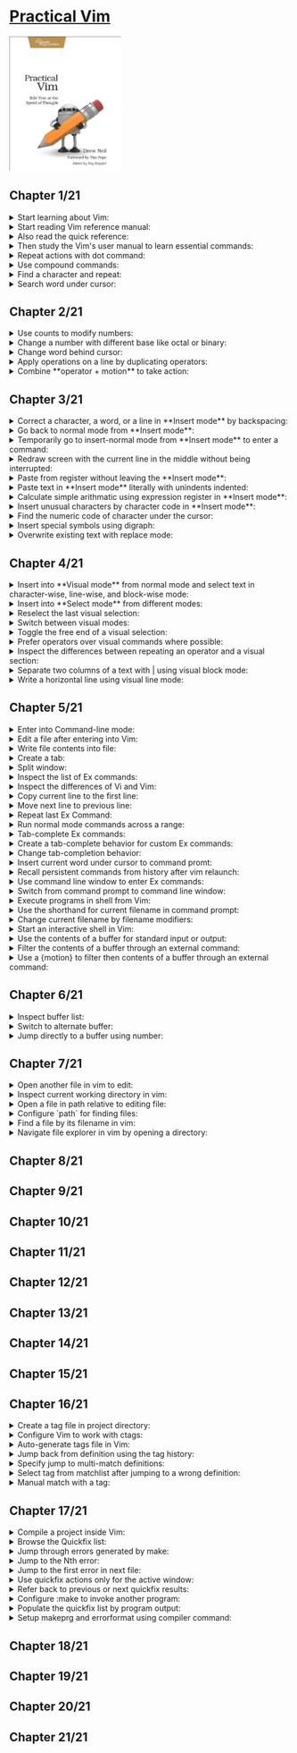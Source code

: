 # [Practical Vim](https://www.amazon.com/Practical-Vim-Thought-Pragmatic-Programmers/dp/1934356980/ref=sr_1_3?crid=3U5TSBECCZ34&keywords=practical+vim&qid=1659248704&sprefix=practical+%2Caps%2C654&sr=8-3)
<img alt="9781934356982" src="../covers/9781934356982.jpg" width="200"/>

## Chapter 1/21

<details>
<summary>Start learning about Vim:</summary>

> * (`:help`)

> **Resources**
> - 1

> **References**
---
</details>

<details>
<summary>Start reading Vim reference manual:</summary>

> * (`reference`)

> **Resources**
> - 1

> **References**
---
</details>

<details>
<summary>Also read the quick reference:</summary>

> * (`quickref`)

> **Resources**
> - 1

> **References**
---
</details>

<details>
<summary>Then study the Vim's user manual to learn essential commands:</summary>

> * (`user-manual`)

> **Resources**
> - 1

> **References**
---
</details>

<details>
<summary>Repeat actions with dot command:</summary>

> * (`repeating`)::(`single-repeat`)::(`.`)

> **Resources**
> - 1

> **References**
---
</details>

<details>
<summary>Use compound commands:</summary>

> * (`Insert`)::(`inserting`)::(`a` or `A`)
> * (`Insert`)::(`inserting`)::(`i` or `I`)
> * (`Insert`)::(`inserting`)::(`o` or `O`)
> * (`Insert`)::(`delete-insert`)::(`s` or `S`)
> * (`Insert`)::(`delete-insert`)::(`c` or `C`)

> **Resources**
> - 1

> **References**
---
</details>

<details>
<summary>Find a character and repeat:</summary>

> * (`cursor-motions`)::(`left-right-motions`)::(`f` or `F`)
> * (`cursor-motions`)::(`left-right-motions`)::(`t`) and (`T`)
> * (`cursor-motions`)::(`left-right-motions`)::(`;`)
> * (`cursor-motions`)::(`left-right-motions`)::(`,`)

> **Resources**
> - 1

> **References**
---
</details>

<details>
<summary>Search word under cursor:</summary>

> * (`pattern-searches`)::(`search-commands`)::(`star`)

> **Resources**
> - 1

> **References**
---
</details>

## Chapter 2/21

<details>
<summary>Use counts to modify numbers:</summary>

> * (`reference`)::(`notation`)::(`count`)
> * (`changing`)::(`simple-change`)::(`ctrl-a`)
> * (`changing`)::(`simple-change`)::(`ctrl-x`)

> **Resources**
> - 2

> **References**
---
</details>

<details>
<summary>Change a number with different base like octal or binary:</summary>

> * (`options`)::(`option-summary`)::(`nrformats`)

> **Resources**
> - 2

> **References**
---
</details>

<details>
<summary>Change word behind cursor:</summary>

> * (`changing`)::(`delete-insert`)::(`cw` or `cW`)

> **Resources**
> - 2

> **References**
---
</details>

<details>
<summary>Apply operations on a line by duplicating operators:</summary>

> * (`changing`)::(`deleting`)::(`dd`)
> * (`changing`)::(`simple-change`)::(`gUU` or `guu`)

> **Resources**
> - 2

> **References**
---
</details>

<details>
<summary>Combine **operator + motion** to take action:</summary>

> **Motions:**
>
> * (`cursor-motions`)::(`operator`)
> * (`cursor-motions`)::(`object-select`)::(`aw`)
> * (`cursor-motions`)::(`object-select`)::(`as`)
> * (`cursor-motions`)::(`object-select`)::(`ap`)
>
> **operator:**
>
> * (`changing`)::(`deleting`)::(`d`)
> * (`changing`)::(`delete-insert`)::(`c`)
> * (`changing`)::(`copy-move`)::(`y`)
> * (`changing`)::(`simple-change`)::(`case`)::(`~` or `gU` or `gu` or `g~`)
> * (`changing`)::(`simple-change`)::(`shift-left-right`)::(`<` or `>`)
> * (`changing`)::(`complex-change`)::(`!`)
>
> **custom operators:**
>
> * (`key-mapping`)::(`map-operator`)
>
> **custom motions:**
>
> * (`key-mapping`)::(`omap-info`)

> **Resources**
> - 2

> **References**
---
</details>

## Chapter 3/21

<details>
<summary>Correct a character, a word, or a line in **Insert mode** by backspacing:</summary>

> * (`Insert`)::(`ins-special-keys`)::(`i_ctrl-h`)
> * (`Insert`)::(`ins-special-keys`)::(`i_ctrl-w`)
> * (`Insert`)::(`ins-special-keys`)::(`i_ctrl-u`)

> **Resources**
> - 3

> **References**
---
</details>

<details>
<summary>Go back to normal mode from **Insert mode**:</summary>

> * (`reference`)::(`notation`)::(`<esc>`)
> * (`Insert`)::(`ins-special-keys`)::(`i_ctrl-[`)

> **Resources**
> - 3

> **References**
---
</details>

<details>
<summary>Temporarily go to insert-normal mode from **Insert mode** to enter a command:</summary>

> * (`Insert`)::(`ins-special-special`)::(`i_ctrl-o`)

> **Resources**
> - 3

> **References**
---
</details>

<details>
<summary>Redraw screen with the current line in the middle without being interrupted:</summary>

> * (`scrolling`)::(`scroll-cursor`)::(`zz`)

> **Resources**
> - 3

> **References**
---
</details>

<details>
<summary>Paste from register without leaving the **Insert mode**:</summary>

> * (`Insert`)::(`ins-special-keys`)::(`i_ctrl-r`)

> **Resources**
> - 3

> **References**
---
</details>

<details>
<summary>Paste text in **Insert mode** literally with unindents indented:</summary>

> * (`Insert`)::(`ins-special-keys`)::(`i_ctrl-r_ctrl-p`)

> **Resources**
> - 3

> **References**
---
</details>

<details>
<summary>Calculate simple arithmatic using expression register in **Insert mode**:</summary>

> * (`Insert`)::(`ins-special-keys`)::(`i_ctrl-r`)::(`i_ctrl_r_=`)

> **Resources**
> - 3

> **References**
---
</details>

<details>
<summary>Insert unusual characters by character code in **Insert mode**:</summary>

> * (`Insert`)::(`ins-special-keys`)::(`i_ctrl-v`)
> * (`Insert`)::(`ins-special-keys`)::(`i_ctrl-v_digit`)

> **Resources**
> - 3

> **References**
---
</details>

<details>
<summary>Find the numeric code of character under the cursor:</summary>

> * (`various`)::(`varous-cmds`)::(`ga`)

> **Resources**
> - 3

> **References**
---
</details>

<details>
<summary>Insert special symbols using digraph:</summary>

> * (`Insert`)::(`ins-special-keys`)::(`i_ctrl-k`)
> * (`digraph`)::(`digraph-table`)

> **Resources**
> - 3

> **References**
---
</details>

<details>
<summary>Overwrite existing text with replace mode:</summary>

> * (`Insert`)::(`Replace`)
> * (`changing`)::(`delete-insert`)::(`R`)
> * (`changing`)::(`simple-change`)::(`r`)

> **Resources**
> - 3

> **References**
---
</details>

## Chapter 4/21

<details>
<summary>Insert into **Visual mode** from normal mode and select text in character-wise, line-wise, and block-wise mode:</summary>

> * (`Visual`)::(`visual-start`)::(`v`)
> * (`Visual`)::(`visual-start`)::(`V`)
> * (`Visual`)::(`visual-start`)::(`ctrl-v`)

> **Resources**
> - 4

> **References**
---
</details>

<details>
<summary>Insert into **Select mode** from different modes:</summary>

> * (`Visual`)::(`Select`)

> **Resources**
> - 4

> **References**
---
</details>

<details>
<summary>Reselect the last visual selection:</summary>

> * (`Visual`)::(`visual-start`)::(`gv`)

> **Resources**
> - 4

> **References**
---
</details>

<details>
<summary>Switch between visual modes:</summary>

> * (`Visual`)::(`visual-start`)::(`v_v`)

> **Resources**
> - 4

> **References**
---
</details>

<details>
<summary>Toggle the free end of a visual selection:</summary>

> * (`Visual`)::(`visual-change`)::(`v_o`)

> **Resources**
> - 4

> **References**
---
</details>

<details>
<summary>Prefer operators over visual commands where possible:</summary>

> * (`changing`)::(`simple-change`)::(`case`)::(`v_u` or `v_U` or `v_~`)
> * (`changing`)::(`simple-change`)::(`case`)::(`~` or `gU` or `gu` or `g~`)

> **Resources**
> - 4

> **References**
---
</details>

<details>
<summary>Inspect the differences between repeating an operator and a visual section:</summary>

> * (`Visual`)::(`visual-repeat`)

> **Resources**
> - 4

> **References**
---
</details>

<details>
<summary>Separate two columns of a text with | using visual block mode:</summary>

> *first reduce spaces between columns*
>
> * (`Visual`)::(`visual-start`)::(`ctrl-v`)
>
> *then reselect previous visual selection, and replace column with | character.*
>
> * (`Visual`)::(`visual-start`)::(`gv`)

> **Resources**
> - 4

> **References**
---
</details>

<details>
<summary>Write a horizontal line using visual line mode:</summary>

> *first move the cursor on a line, then enter linewise visual mode:*
>
> * (`Visual`)::(`visual-start`)::(`V`)
>
> *then replace every occurance of a character in that line with another character:*
>
> * (`changing`)::(`simple-change`)::(`r`)

> **Resources**
> - 4

> **References**
---
</details>

## Chapter 5/21

<details>
<summary>Enter into Command-line mode:</summary>

> * (`command-line-mode`)

> **Resources**
> - 5

> **References**
---
</details>

<details>
<summary>Edit a file after entering into Vim:</summary>

> * (`edit-files`)::(`edit-a-file`)::(`:edit`)

> **Resources**
> - 5

> **References**
---
</details>

<details>
<summary>Write file contents into file:</summary>

> * (`edit-files`)::(`writing`)::(`:write`)

> **Resources**
> - 5

> **References**
---
</details>

<details>
<summary>Create a tab:</summary>

> * (`tab-page`)::(`tab-page-commands`)::(`:tabedit`)

> **Resources**
> - 5

> **References**
---
</details>

<details>
<summary>Split window:</summary>

> * (`windows`)::(`opening-window`)::(`:split`)

> **Resources**
> - 5

> **References**
---
</details>

<details>
<summary>Inspect the list of Ex commands:</summary>

> * (`index`)::(`ex-cmd-index`)

> **Resources**
> - 5

> **References**
---
</details>

<details>
<summary>Inspect the differences of Vi and Vim:</summary>

> * (`vi-differences`)

> **Resources**
> - 5

> **References**
---
</details>

<details>
<summary>Copy current line to the first line:</summary>

> * (`changing`)::(`copy-move`)::(`:copy`)

> **Resources**
> - 5

> **References**
---
</details>

<details>
<summary>Move next line to previous line:</summary>

> * (`changing`)::(`copy-move`)::(`:move`)

> **Resources**
> - 5

> **References**
---
</details>

<details>
<summary>Repeat last Ex Command:</summary>

> * (`repeating`)::(`single-repeat`)::(`@:`)

> **Resources**
> - 5

> **References**
---
</details>

<details>
<summary>Run normal mode commands across a range:</summary>

> * (`various`)::(`various-cmds`)::(`:normal`)

> **Resources**
> - 5

> **References**
---
</details>

<details>
<summary>Tab-complete Ex commands:</summary>

> * (`cmdline-mode`)::(`cmdline-completion`)::(`c_ctrl-d`)

> **Resources**
> - 5

> **References**
---
</details>

<details>
<summary>Create a tab-complete behavior for custom Ex commands:</summary>

> * (`key-mapping`)::(`user-commands`)::(`command-completion`)

> **Resources**
> - 5

> **References**
---
</details>

<details>
<summary>Change tab-completion behavior:</summary>

> * (`options`)::(`option-summary`)::(`wildmode`)

> **Resources**
> - 5

> **References**
---
</details>

<details>
<summary>Insert current word under cursor to command promt:</summary>

> * (`cmdline-mode`)::(`cmdline-editing`)::(`c_ctrl-r_ctrl-w`)

> **Resources**
> - 5

> **References**
---
</details>

<details>
<summary>Recall persistent commands from history after vim relaunch:</summary>

> * (`starting`)::(`viminfo`)

> **Resources**
> - 5

> **References**
---
</details>

<details>
<summary>Use command line window to enter Ex commands:</summary>

> * (`cmdline-mode`)::(`cmdline-window`)

> **Resources**
> - 5

> **References**
---
</details>

<details>
<summary>Switch from command prompt to command line window:</summary>

> * (`cmdline-mode`)::(`cmdline-window`)::(`c_ctrl-f`)

> **Resources**
> - 5

> **References**
---
</details>

<details>
<summary>Execute programs in shell from Vim:</summary>

> * (`various`)::(`various-cmds`)::(`:!`)

> **Resources**
> - 5

> **References**
---
</details>

<details>
<summary>Use the shorthand for current filename in command prompt:</summary>

> * (`cmdline-mode`)::(`cmdline-special`)

> **Resources**
> - 5

> **References**
---
</details>

<details>
<summary>Change current filename by filename modifiers:</summary>

> * (`cmdline-mode`)::(`cmdline-special`)::(`filename-modifiers`)

> **Resources**
> - 5

> **References**
---
</details>

<details>
<summary>Start an interactive shell in Vim:</summary>

> * (`various`)::(`various-cmds`)::(`:shell`)

> **Resources**
> - 5

> **References**
---
</details>

<details>
<summary>Use the contents of a buffer for standard input or output:</summary>

> * (`Insert`)::(`inserting-file`)::(`:read!`)
> * (`edit-files`)::(`writing`)::(`write_c`)
> * (`tips`)::(`rename-files`)

> **Resources**
> - 5

> **References**
---
</details>

<details>
<summary>Filter the contents of a buffer through an external command:</summary>

> * (`changing`)::(`complex-change`)::(`:range!`)

> **Resources**
> - 5

> **References**
---
</details>

<details>
<summary>Use a {motion} to filter then contents of a buffer through an external command:</summary>

> * (`changing`)::(`complex-change`)::(`!`)

> **Resources**
> - 5

> **References**
---
</details>

## Chapter 6/21

<details>
<summary>Inspect buffer list:</summary>

> * (`windows` or `buffers`)::(`buffer-hidden`)::(`:buffers` or `:ls`)

> **Resources**
> - 6

> **References**
---
</details>

<details>
<summary>Switch to alternate buffer:</summary>

> * (`windows` or `buffers`)::(`buffer-hidden`)::(`:bnext`)
> * (`windows` or `buffers`)::(`buffer-hidden`)::(`:bprevious`)

> **Resources**
> - 6

> **References**
---
</details>

<details>
<summary>Jump directly to a buffer using number:</summary>

> * (`windows` or `buffers`)::(`buffer-hidden`)::(`:buffer`)

> **Resources**
> - 6

> **References**
---
</details>

## Chapter 7/21

<details>
<summary>Open another file in vim to edit:</summary>

> ```vim
> :edit
> ```
> * (`edit-files`)::(`edit-a-file`)::(`:edit`)

> **Resources**
> - 7

> **References**
---
</details>

<details>
<summary>Inspect current working directory in vim:</summary>

> ```vim
> :pwd
> ```
> * (`edit-files`)::(`current-directory`)::(`:pwd`)

> **Resources**
> - 7

> **References**
---
</details>

<details>
<summary>Open a file in path relative to editing file:</summary>

> ```vim
> :edit %:h
> ```
> * `cmdline-mode`)::(`cmdline-special`)::(`filename-modifiers`)::(`%:h`)

> **Resources**
> - 7

> **References**
---
</details>

<details>
<summary>Configure `path` for finding files:</summary>

> ```vim
> set path+=src,include,docs
> ```
> * (`options`)::(`option-summary`)::(`path`)
> * (`editing-files`)::(`file-searching`)::(`starstar`)

> **Resources**
> - 7

> **References**
---
</details>

<details>
<summary>Find a file by its filename in vim:</summary>

> ```vim
> :find main.cpp
> ```
> * (`edit-files`)::(`editing-a-file`)::(`:find`)

> **Resources**
> - 7

> **References**
---
</details>

<details>
<summary>Navigate file explorer in vim by opening a directory:</summary>

> ```sh
> vim path/to/directory
> ```
> * (`netrw`)::(`netrw-explore`)::(`:Explore`)
> * (`netrw`)::(`netrw-explore`)::(`:Sexplore`)
> * (`netrw`)::(`netrw-explore`)::(`:Vexplore`)

> **Resources**
> - 7

> **References**
---
</details>

## Chapter 8/21
## Chapter 9/21
## Chapter 10/21
## Chapter 11/21
## Chapter 12/21
## Chapter 13/21
## Chapter 14/21
## Chapter 15/21
## Chapter 16/21

<details>
<summary>Create a tag file in project directory:</summary>

> ```sh
> ctags *.cpp
> ```
> * (`tags-and-searches`)::(`tags-file-format`)::(`ctags`)

> **Resources**
> - 16

> **References**
---
</details>

<details>
<summary>Configure Vim to work with ctags:</summary>

> ```vim
> :set tags?
> ```
> * (`tags-and-searches`)::(`tag-commands`)::(`tags`)

> **Resources**
> - 16

> **References**
---
</details>

<details>
<summary>Auto-generate tags file in Vim:</summary>

> ```vim
> :! ctags -R
> :nnoremap <F5> :! ctags -R<CR>
> :autocmd bufwritepost *.cpp call system("ctags -R")
> ```
> * (`map.txt`)::(`key-mapping`)::(`map-commands`)
> * (`autocommand`)::(`autocmd-define`)::(`autocmd`)
> * (`various`)::(`various-cmds`)::(`:!cmd`)

> **Resources**
> - 16

> **References**
---
</details>

<details>
<summary>Jump back from definition using the tag history:</summary>

> * (`tags-and-searches`)::(`tag-stack`)
> * (`tags-and-searches`)::(`tag-stack`)::(`ctrl-t`)
> * (`tags-and-searches`)::(`tag-stack`)::(`:pop`)
> * (`tags-and-searches`)::(`tag-stack`)::(`:tags`)

> **Resources**
> - 16

> **References**
---
</details>

<details>
<summary>Specify jump to multi-match definitions:</summary>

> * (`tags-and-searches`)::(`:tag-matchlist`)::(`g_ctrl-]`)

> **Resources**
> - 16

> **References**
---
</details>

<details>
<summary>Select tag from matchlist after jumping to a wrong definition:</summary>

> * (`tags-and-searches`)::(`:tag-matchlist`)::(`tselect`)
> * (`tags-and-searches`)::(`:tag-matchlist`)::(`tfirst`)
> * (`tags-and-searches`)::(`:tag-matchlist`)::(`tlast`)
> * (`tags-and-searches`)::(`:tag-matchlist`)::(`tnext`)
> * (`tags-and-searches`)::(`:tag-matchlist`)::(`tprev`)

> **Resources**
> - 16

> **References**
---
</details>

<details>
<summary>Manual match with a tag:</summary>

> * (`tags-and-searches`)::(`:tag-commands`)::(`:tag`)
> * (`tags-and-searches`)::(`:tag-commands`)::(`:tjump`)

> **Resources**
> - 16

> **References**
---
</details>

## Chapter 17/21

<details>
<summary>Compile a project inside Vim:</summary>

> * (`quickfix.txt`)::(`:make_makeprg`)::(`:make`)

> **Resources**
> - 17

> **References**
---
</details>

<details>
<summary>Browse the Quickfix list:</summary>

> * (`quickfix.txt`)::(`quickfix-window`)::(`:copen`)
> * (`quickfix.txt`)::(`quickfix-window`)::(`:cclose`)

> **Resources**
> - 17

> **References**
---
</details>

<details>
<summary>Jump through errors generated by make:</summary>

> * (`quickfix.txt`)::(`quickfix`)
> * (`quickfix.txt`)::(`quickfix`)::(`:cnext`)
> * (`quickfix.txt`)::(`quickfix`)::(`:cprev`)
> * (`quickfix.txt`)::(`quickfix`)::(`:cfirst`)
> * (`quickfix.txt`)::(`quickfix`)::(`:clast`)

> **Resources**
> - 17

> **References**
---
</details>

<details>
<summary>Jump to the Nth error:</summary>

> * (`quickfix.txt`)::(`quickfix`)::(`:cc`)

> **Resources**
> - 17

> **References**
---
</details>

<details>
<summary>Jump to the first error in next file:</summary>

> * (`quickfix.txt`)::(`quickfix`)::(`:cnfile`)
> * (`quickfix.txt`)::(`quickfix`)::(`:cpfile`)

> **Resources**
> - 17

> **References**
---
</details>

<details>
<summary>Use quickfix actions only for the active window:</summary>

> * (`:make_makeprg`)::(`:lmake`)
> * (`quickfix.txt`)::(`quickfix`)::(`:lnext`)
> * (`quickfix.txt`)::(`quickfix`)::(`:lprev`)
> * (`quickfix.txt`)::(`quickfix`)::(`:lfirst`)
> * (`quickfix.txt`)::(`quickfix`)::(`:llast`)
> * (`quickfix.txt`)::(`quickfix`)::(`:lnfile`)
> * (`quickfix.txt`)::(`quickfix`)::(`:lpfile`)
> * (`quickfix.txt`)::(`quickfix`)::(`:ll`)
> * (`quickfix.txt`)::(`quickfix-window`)::(`:lopen`)
> * (`quickfix.txt`)::(`quickfix-window`)::(`:lclose`)

> **Resources**
> - 17

> **References**
---
</details>

<details>
<summary>Refer back to previous or next quickfix results:</summary>

> * (`quickfix.txt`)::(`quickfix-error-lists`)::(`:chistory`)
> * (`quickfix.txt`)::(`quickfix-error-lists`)::(`:lhistory`)
> * (`quickfix.txt`)::(`quickfix-error-lists`)::(`:colder`)
> * (`quickfix.txt`)::(`quickfix-error-lists`)::(`:lolder`)
> * (`quickfix.txt`)::(`quickfix-error-lists`)::(`:cnewer`)
> * (`quickfix.txt`)::(`quickfix-error-lists`)::(`:lnewer`)

> **Resources**
> - 17

> **References**
---
</details>

<details>
<summary>Configure :make to invoke another program:</summary>

> ```vim
> :setlocal makeprg=nasm -f elf64 -g -F dwarf -l %:r.lst %
> ```
> * (`options`)::(`option-summary`)::(`makeprg`)
> * (`options`)::(`set-options`)::(`local-options`)::(`setlocal`)

> **Resources**
> - 17

> **References**
---
</details>

<details>
<summary>Populate the quickfix list by program output:</summary>

> ```vim
> :setglobal errorformat?
> :setlocal efm=%A%f\,\ line\ %l\,\ character\ %c:%m,%Z%.%#,%-G%.%#
> ```
> * (`quickfix.txt`)::(`error-file-format`)::(`errorformat`)
> * (`options`)::(`set-options`)::(`local-options`)::(`setglobal`)

> **Resources**
> - 17

> **References**
---
</details>

<details>
<summary>Setup makeprg and errorformat using compiler command:</summary>

> ```vim
> :compiler gcc
> ```
> * (`quickfix.txt`)::(`compiler-select`)::(`compiler`)

> **Resources**
> - 17

> **References**
---
</details>

## Chapter 18/21
## Chapter 19/21
## Chapter 20/21
## Chapter 21/21
